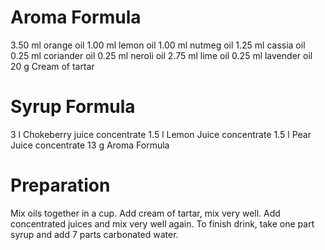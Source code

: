 Aroma Formula
========
3.50 ml orange oil
1.00 ml lemon oil
1.00 ml nutmeg oil
1.25 ml cassia oil
0.25 ml coriander oil
0.25 ml neroli oil
2.75 ml lime oil
0.25 ml lavender oil
20 g Сream of tartar

Syrup Formula
========
3 l Сhokeberry juice concentrate
1.5 l Lemon Juice concentrate
1.5 l Pear Juice concentrate
13 g Aroma Formula

Preparation
========
Mix oils together in a cup. Add cream of tartar, mix very well. 
Add concentrated juices and mix very well again.
To finish drink, take one part syrup and add 7 parts carbonated water.
